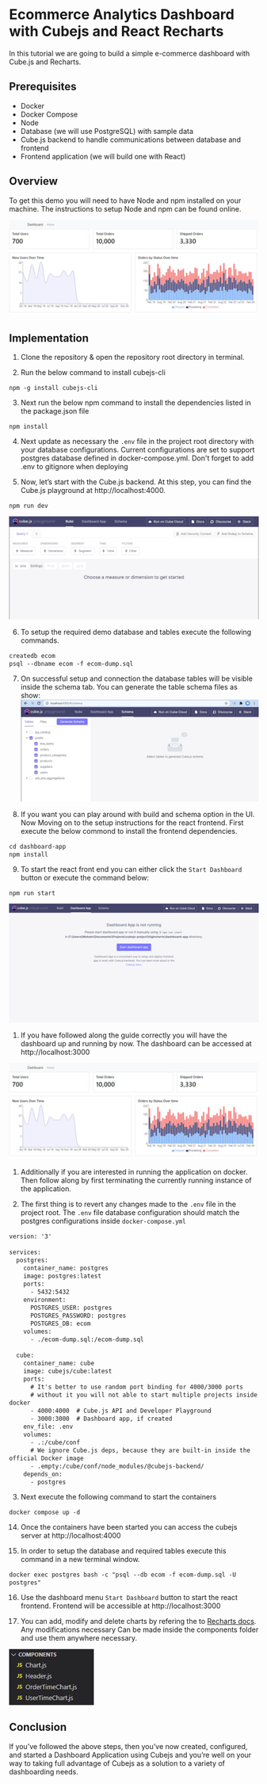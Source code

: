 # **Ecommerce Analytics Dashboard with Cubejs and React Recharts**

In this tutorial we are going to build a simple e-commerce dashboard with Cube.js and Recharts.

## **Prerequisites**

-  Docker
-  Docker Compose
-  Node
-  Database (we will use PostgreSQL) with sample data
-  Cube.js backend to handle communications between database and frontend
-  Frontend application (we will build one with React)

## **Overview**

To get this demo you will need to have Node and npm installed on your machine. The instructions to setup Node and npm can be found online.

![Complete Dashboard View](media/dashboard.png)

## **Implementation**

1. Clone the repository & open the repository root directory in terminal.

2. Run the below command to install cubejs-cli

```
npm -g install cubejs-cli
```

3. Next run the below npm command to install the dependencies listed in the package.json file

```
npm install
```

4. Next update as necessary the `.env` file in the project root directory with your database configurations. Current configurations are set to support postgres database defined in docker-compose.yml. Don't forget to add .env to gitignore when deploying

5. Now, let’s start with the Cube.js backend. At this step, you can find the Cube.js playground at http://localhost:4000.

```
npm run dev
```

![cubejs backend](media/cubejs-dev-backend.png)

6. To setup the required demo database and tables execute the following commands.

```
createdb ecom
psql --dbname ecom -f ecom-dump.sql
```

7. On successful setup and connection the database tables will be visible inside the schema tab. You can generate the table schema files as show:
   ![generate schema](media/generate-schema.png)

1. If you want you can play around with build and schema option in the UI. Now Moving on to the setup instructions for the react frontend. First execute the below commond to install the frontend dependencies.

```
cd dashboard-app
npm install
```

9. To start the react front end you can either click the `Start Dashboard` button or execute the command below:

```
npm run start
```

![start dashboard](media/start-dashboard.png)

1. If you have followed along the guide correctly you will have the dashboard up and running by now. The dashboard can be accessed at http://localhost:3000

![dashboard view](media/dashboard-view.png)

1. Additionally if you are interested in running the application on docker. Then follow along by first terminating the currently running instance of the application.

2. The first thing is to revert any changes made to the `.env` file in the project root. The `.env` file database configuration should match the postgres configurations inside `docker-compose.yml`

```
version: '3'

services:
  postgres:
    container_name: postgres
    image: postgres:latest
    ports:
      - 5432:5432
    environment:
      POSTGRES_USER: postgres
      POSTGRES_PASSWORD: postgres
      POSTGRES_DB: ecom
    volumes:
      - ./ecom-dump.sql:/ecom-dump.sql

  cube:
    container_name: cube
    image: cubejs/cube:latest
    ports:
      # It's better to use random port binding for 4000/3000 ports
      # without it you will not able to start multiple projects inside docker
      - 4000:4000  # Cube.js API and Developer Playground
      - 3000:3000  # Dashboard app, if created
    env_file: .env
    volumes:
      - .:/cube/conf
      # We ignore Cube.js deps, because they are built-in inside the official Docker image
      - .empty:/cube/conf/node_modules/@cubejs-backend/
    depends_on:
      - postgres
```

3. Next execute the following command to start the containers

```
docker compose up -d
```

14. Once the containers have been started you can access the cubejs server at http://localhost:4000

15. In order to setup the database and required tables execute this command in a new terminal window.

```
docker exec postgres bash -c "psql --db ecom -f ecom-dump.sql -U postgres"
```

16. Use the dashboard menu `Start Dashboard` button to start the react frontend. Frontend will be accessible at http://localhost:3000

17. You can add, modify and delete charts by refering the to [Recharts docs](https://recharts.org/en-US/). Any modifications necessary Can be made inside the components folder and use them anywhere necessary.

![components view](media/components.png)

## **Conclusion**

If you’ve followed the above steps, then you’ve now created, configured, and started a Dashboard Application using Cubejs and you’re well on your way to taking full advantage of Cubejs as a solution to a variety of dashboarding needs.
